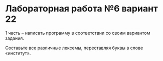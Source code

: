 # Лабораторная работа №6 вариант 22
1 часть – написать программу в соответствии со своим вариантом задания.

Составьте все различные лексемы, переставляя буквы в слове «институт».

